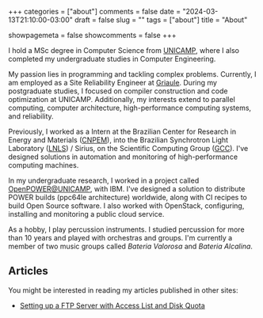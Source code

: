 +++
categories = ["about"]
comments = false
date = "2024-03-13T21:10:00-03:00"
draft = false
slug = ""
tags = ["about"]
title = "About"

showpagemeta = false
showcomments = false
+++

I hold a MSc degree in Computer Science from [UNICAMP](https://www.unicamp.br/unicamp/english), where I also completed my undergraduate studies in Computer Engineering.

My passion lies in programming and tackling complex problems. Currently, I am employed as a Site Reliability Engineer at [Griaule](https://griaule.com/). During my postgraduate studies, I focused on compiler construction and code optimization at UNICAMP. Additionally, my interests extend to parallel computing, computer architecture, high-performance computing systems, and reliability.

Previously, I worked as a Intern at the Brazilian Center for Research in Energy and Materials ([CNPEM](https://cnpem.br/en/)), into the Brazilian Synchrotron Light Laboratory ([LNLS](https://www.lnls.cnpem.br/en/)) / Sirius, on the Scientific Computing Group ([GCC](https://www.lnls.cnpem.br/grupos/gcc-en/)). I've designed solutions in automation and monitoring of high-performance computing machines.

In my undergraduate research, I worked in a project called [OpenPOWER@UNICAMP](https://openpower.ic.unicamp.br/), with IBM. I've designed a solution to distribute POWER builds (ppc64le architecture) worldwide, along with CI recipes to build Open Source software. I also worked with OpenStack, configuring, installing and monitoring a public cloud service.

As a hobby, I play percussion instruments. I studied percussion for more than 10 years and played with orchestras and groups. I'm currently a member of two music groups called *Bateria Valorosa* and *Bateria Alcalina*.

## Articles

You might be interested in reading my articles published in other sites:

* [Setting up a FTP Server with Access List and Disk Quota](https://web.archive.org/web/20230407023534/https://openpower.ic.unicamp.br/post/ftp-server-setup-with-acl-and-quota/)
